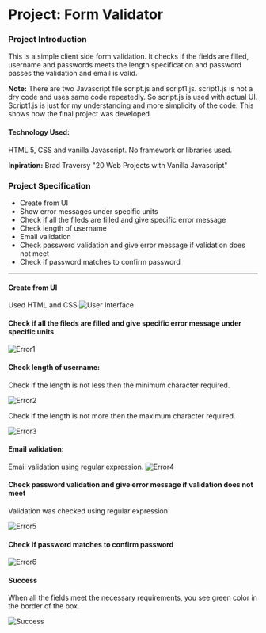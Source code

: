 # Project: Form Validator

### Project Introduction

This is a simple client side form validation. It checks if the fields are filled, username and passwords meets the length specification and password passes the validation and email is valid.

**Note:** There are two Javascript file script.js and script1.js. script1.js is not a dry code and uses same code repeatedly. So script.js is used with actual UI. Script1.js is just for my understanding and more simplicity of the code. This shows how the final project was developed.

#### **Technology Used:**

HTML 5, CSS and vanilla Javascript. No framework or libraries used.

**Inpiration:** Brad Traversy "20 Web Projects with Vanilla Javascript"

### Project Specification

- Create from UI
- Show error messages under specific units
- Check if all the fileds are filled and give specific error message
- Check length of username
- Email validation
- Check password validation and give error message if validation does not meet
- Check if password matches to confirm password

---

#### Create from UI

Used HTML and CSS
![User Interface](Screenshot/Image1.png)

#### Check if all the fileds are filled and give specific error message under specific units

![Error1](Screenshot/Image2.png)

#### Check length of username:

Check if the length is not less then the minimum character required.

![Error2](Screenshot/Image3.png)

Check if the length is not more then the maximum character required.

![Error3](Screenshot/Image4.png)

#### Email validation:

Email validation using regular expression.
![Error4](Screenshot/Image5.png)

#### Check password validation and give error message if validation does not meet

Validation was checked using regular expression

![Error5](Screenshot/Image6.png)

#### Check if password matches to confirm password

![Error6](Screenshot/Image7.png)

#### Success

When all the fields meet the necessary requirements, you see green color in the border of the box.

![Success](ScreenShot/Image8.png)

